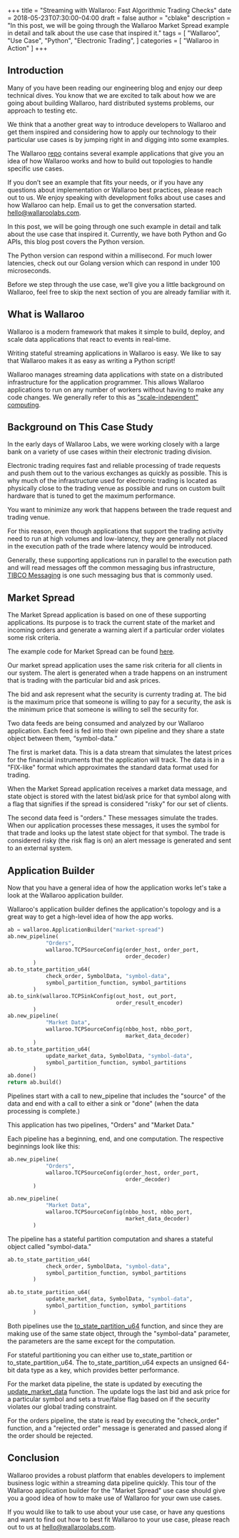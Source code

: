 +++
title = "Streaming with Wallaroo: Fast Algorithmic Trading Checks"
date = 2018-05-23T07:30:00-04:00
draft = false
author = "cblake"
description = "In this post, we will be going through the Wallaroo Market Spread example in detail and talk about the use case that inspired it."
tags = [
    "Wallaroo",
    "Use Case",
    "Python",
    "Electronic Trading",
]
categories = [
    "Wallaroo in Action"
]
+++

## Introduction

Many of you have been reading our engineering blog and enjoy our deep technical dives. You know that we are excited to talk about how we are going about building Wallaroo, hard distributed systems problems, our approach to testing etc. 

We think that a another great way to introduce developers to Wallaroo and get them inspired and considering how to apply our technology to their particular use cases is by jumping right in and digging into some examples.

The Wallaroo [repo](https://github.com/WallarooLabs/wallaroo) contains several example applications that give you an idea of how Wallaroo works and how to build out topologies to handle specific use cases. 

If you don’t see an example that fits your needs, or if you have any questions about implementation or Wallaroo best practices, please reach out to us.  We enjoy speaking with development folks about use cases and how Wallaroo can help.  Email us  to get the conversation started. [hello@wallaroolabs.com](mailto:hello@wallaroolabs.com).

In this post, we will be going through one such example in detail and talk about the use case that inspired it. Currently, we have both Python and Go APIs, this blog post covers the Python version. 

The Python version can respond within a millisecond. For much lower latencies, check out our Golang version which can respond in under 100 microseconds.

Before we step through the use case, we’ll give you a little background on Wallaroo, feel free to skip the next section of you are already familiar with it.

## What is Wallaroo

Wallaroo is a modern framework that makes it simple to build, deploy, and scale data applications that react to events in real-time.

Writing stateful streaming applications in Wallaroo is easy.  We like to say that Wallaroo makes it as easy as writing a Python script! 

Wallaroo manages streaming data applications with state on a distributed infrastructure for the application programmer. This allows Wallaroo applications to run on any number of workers without having to make any code changes.  We generally refer to this as ["scale-independent" computing](https://vimeo.com/270509076).

## Background on This Case Study

In the early days of Wallaroo Labs, we were working closely with a large bank on a variety of use cases within their electronic trading division.

Electronic trading requires fast and reliable processing of trade requests and push them out to the various exchanges as quickly as possible.  This is why much of the infrastructure used for electronic trading is located as physically close to the trading venue as possible and runs on custom built hardware that is tuned to get the maximum performance.

You want to minimize any work that happens between the trade request and trading venue.

For this reason, even though applications that support the trading activity need to run at high volumes and low-latency, they are generally not placed in the execution path of the trade where latency would be introduced. 

Generally, these supporting applications run in parallel to the execution path and will read messages off the common messaging bus infrastructure, [TIBCO Messaging](https://www.tibco.com/products/tibco-messaging) is one such messaging bus that is commonly used.

## Market Spread

The Market Spread application is based on one of these supporting applications.  Its purpose is to track the current state of the market and incoming orders and generate a warning alert if a particular order violates some risk criteria.

The example code for Market Spread can be found [here](https://github.com/WallarooLabs/wallaroo/tree/0.4.3/examples/python/market_spread).

Our market spread application uses the same risk criteria for all clients in our system.  The alert is generated when a trade happens on an instrument that is trading with the particular bid and ask prices.

The bid and ask represent what the security is currenty trading at. The bid is the maximum price that someone is willing to pay for a security, the ask is the minimum price that someone is willing to sell the security for.

Two data feeds are being consumed and analyzed by our Wallaroo application.  Each feed is fed into their own pipeline and they share a state object between them, “symbol-data.”

The first is market data.  This is a data stream that simulates the latest prices for the financial instruments that the application will track.  The data is in a "FIX-like" format which approximates the standard data format used for trading.

When the Market Spread application receives a market data message, and state object is stored with the latest bid/ask price for that symbol along with a flag that signifies if the spread is considered "risky" for our set of clients.

The second data feed is "orders."  These messages simulate the trades. When our application processes these messages, it uses the symbol for that trade and looks up the latest state object for that symbol. The trade is considered risky (the risk flag is on) an alert message is generated and sent to an external system.

## Application Builder

Now that you have a general idea of how the application works let's take a look at the Wallaroo application builder.

Wallaroo's application builder defines the application's topology and is a great way to get a high-level idea of how the app works.

```python
ab = wallaroo.ApplicationBuilder("market-spread")
ab.new_pipeline(
            "Orders",
            wallaroo.TCPSourceConfig(order_host, order_port, 
                                     order_decoder)
        )
ab.to_state_partition_u64(
            check_order, SymbolData, "symbol-data",
            symbol_partition_function, symbol_partitions
        )
ab.to_sink(wallaroo.TCPSinkConfig(out_host, out_port,
                                  order_result_encoder)
        )
ab.new_pipeline(
            "Market Data",
            wallaroo.TCPSourceConfig(nbbo_host, nbbo_port,
                                     market_data_decoder)
        )
ab.to_state_partition_u64(
            update_market_data, SymbolData, "symbol-data",
            symbol_partition_function, symbol_partitions
        )
ab.done()
return ab.build()
```



Pipelines start with a call to new_pipeline that includes the "source" of the data and end with a call to either a sink or "done" (when the data processing is complete.)

This application has two pipelines, "Orders" and "Market Data."  

Each pipeline has a beginning, end, and one computation. The respective beginnings look like this:

```python
ab.new_pipeline(
            "Orders",
            wallaroo.TCPSourceConfig(order_host, order_port, 
                                     order_decoder)
        )
```

```python
ab.new_pipeline(
            "Market Data",
            wallaroo.TCPSourceConfig(nbbo_host, nbbo_port,
                                     market_data_decoder)
        )
```

The pipeline has a stateful partition computation and shares a stateful object called "symbol-data." 


```python
ab.to_state_partition_u64(
            check_order, SymbolData, "symbol-data",
            symbol_partition_function, symbol_partitions
        )
```

```python
ab.to_state_partition_u64(
            update_market_data, SymbolData, "symbol-data",
            symbol_partition_function, symbol_partitions
        )
```

Both pipelines use the [to_state_partition_u64](https://docs.wallaroolabs.com/book/python/api.html) function, and since they are making use of the same state object, through the "symbol-data" parameter, the parameters are the same except for the computation.

For stateful partitioning you can either use to_state_partition or to_state_partition_u64.  The to_state_partition_u64 expects an unsigned 64-bit data type as a key, which provides better performance.

For the market data pipeline, the state is updated by executing the [update_market_data](https://github.com/WallarooLabs/wallaroo/blob/0.4.3/examples/python/market_spread/market_spread.py#L197) function.  The update logs the last bid and ask price for a particular symbol and sets a true/false flag based on if the security violates our global trading constraint.

For the orders pipeline, the state is read by executing the "check_order" function, and a "rejected order" message is generated and passed along if the order should be rejected.

## Conclusion

Wallaroo provides a robust platform that enables developers to implement business logic within a streaming data pipeline quickly.  This tour of the Wallaroo application builder for the "Market Spread" use case should give you a good idea of how to make use of Wallaroo for your own use cases.

If you would like to talk to use about your use case, or  have any questions and want to find out how to best fit Wallaroo to your use case, please reach out to us at [hello@wallaroolabs.com](mailto:hello@wallaroolabs.com).
